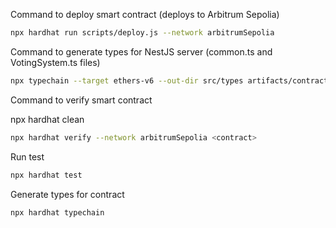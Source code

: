 Command to deploy smart contract (deploys to Arbitrum Sepolia)

```bash
npx hardhat run scripts/deploy.js --network arbitrumSepolia
```

Command to generate types for NestJS server (common.ts and VotingSystem.ts files)

```bash
npx typechain --target ethers-v6 --out-dir src/types artifacts/contracts/VotingFactory.sol/VotingFactory.json 
```

Command to verify smart contract

npx hardhat clean
```bash
npx hardhat verify --network arbitrumSepolia <contract>
```

Run test

```bash
npx hardhat test
```

Generate types for contract

```bash
npx hardhat typechain
```
